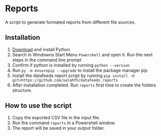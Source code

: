 # Reports
A script to generate formated reports from different file sources. 

## Installation
1. [Download][1] and install Python
2. Search in Windowns Start Menu `Powershell` and open it. Run the next steps in the command line prompt
3. Confirm if python is installed by running `python --version`
4. Run `py -m ensurepip --upgrade` to install the package manager pip
5. Install the datafeeds report script by running `pip install -U git+https://github.com/salahfh/datafeeds_reports`
6. After installation completed. Run `reports` first time to create the folders structure.

## How to use the script
1. Copy the exported CSV file in the input file.
2. Run the command `reports` in a Powershell window.
3. The report will be saved in your output folder. 


[1]:"https://www.python.org/downloads/"

